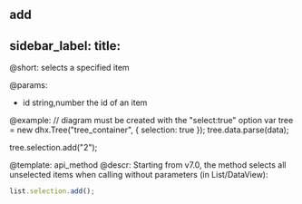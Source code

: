add
---
sidebar_label: 
title: 
---          

@short:
	selects a specified item

@params:
- id		string,number		the id of an item



@example:
// diagram must be created with the "select:true" option
var tree = new dhx.Tree("tree_container", {
    selection: true
});
tree.data.parse(data);

tree.selection.add("2");


@template:	api_method
@descr:
Starting from v7.0, the method selects all unselected items when calling without parameters (in List/DataView):

~~~js
list.selection.add();
~~~
